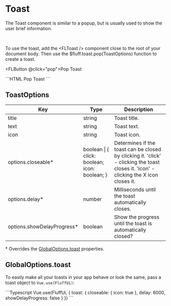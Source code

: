 # Toast

<FLToast />

The Toast component is similar to a popup, but is usually used to show the user brief information.

<br />

To use the toast, add the <D>\<FLToast /></D> component close to the root of your document body. Then use the <T>\$fluff.toast.pop(ToastOptions)</T> function to create a toast.

<FLButton @click="pop">Pop Toast</FLButton>

<SourceCode>
```HTML
<FLButton 
  @click="$fluff.toast.pop({
    title: 'You did it!',
    text: 'You created a toast.',
    icon: 'package'
  })"
>
  Pop Toast
</FLButton>
```
</SourceCode>

## ToastOptions

<div class="props_table">

| Key                         | Type                                                        | Description                                                                                                                           |
| --------------------------- | ----------------------------------------------------------- | ------------------------------------------------------------------------------------------------------------------------------------- |
| title                       | <T>string</T>                                               | Toast title.                                                                                                                          |
| text                        | <T>string</T>                                               | Toast text.                                                                                                                           |
| icon                        | <T>string</T>                                               | Toast icon.                                                                                                                           |
| options.closeable\*         | <T>boolean</T> \| <T>{ click: boolean; icon: boolean; }</T> | Determines if the toast can be closed by clicking it. 'click' - clicking the toast closes it. 'icon' - clicking the X icon closes it. |
| options.delay\*             | <T>number</T>                                               | Milliseconds until the toast automatically closes.                                                                                    |
| options.showDelayProgress\* | <T>boolean</T>                                              | Show the progress until the toast is automatically closed?                                                                            |

</div>

\* Overrides the [GlobalOptions.toast](#globaloptions-toast) properties.

## GlobalOptions.toast

To easily make all your toasts in your app behave or look the same, pass a toast object to `Vue.use(FluffUi)`:

<SourceCode>
```Typescript
Vue.use(FluffUi, {
  toast: {
    closeable: { icon: true },
    delay: 6000,
    showDelayProgress: false
  }
})
```
</SourceCode>

<script>
export default {
  methods: {
    pop() {
      this.$fluff.toast.pop({
        title: 'You did it!',
        text: 'You created a toast.',
        icon: 'package'
      });
    }
  }
}
</script>
